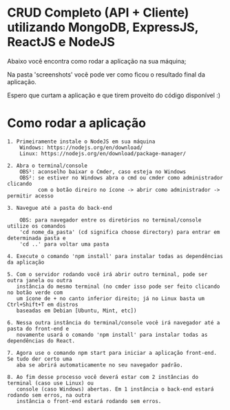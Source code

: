 # CRUD Completo (API + Cliente) utilizando MongoDB, ExpressJS, ReactJS e NodeJS 

   Abaixo você encontra como rodar a aplicação na sua máquina;
   
   Na pasta 'screenshots' vocẽ pode ver como ficou o resultado final da aplicação.

   Espero que curtam a aplicação e que tirem proveito do código disponível :)


# Como rodar a aplicação

    1. Primeiramente instale o NodeJS em sua máquina 
        Windows: https://nodejs.org/en/download/
        Linux: https://nodejs.org/en/download/package-manager/

    2. Abra o terminal/console 
        OBS¹: aconselho baixar o Cmder, caso esteja no Windows
        OBS²: se estiver no Windows abra o cmd ou cmder como administrador clicando 
              com o botão direiro no ícone -> abrir como administrador -> permitir acesso

    3. Navegue até a pasta do back-end

        OBS: para navegador entre os diretórios no terminal/console utilize os comandos 
        'cd nome_da_pasta' (cd significa choose directory) para entrar em determinada pasta e 
        'cd ..' para voltar uma pasta

    4. Execute o comando 'npm install' para instalar todas as dependências da aplicação

    5. Com o servidor rodando você irá abrir outro terminal, pode ser outra janela ou outra
       instância do mesmo terminal (no cmder isso pode ser feito clicando no botão verde com 
       um ícone de + no canto inferior direito; já no Linux basta um Ctrl+Shift+T em distros
       baseadas em Debian [Ubuntu, Mint, etc])

    6. Nessa outra instância do terminal/console você irá navegador até a pasta do front-end e
       novamente usará o comando 'npm install' para instalar todas as dependências do React.

    7. Agora use o comando npm start para iniciar a aplicação front-end. Se tudo der certo uma 
       aba se abrirá automaticamente no seu navegador padrão.

    8. Ao fim desse processo você deverá estar com 2 instâncias do terminal (caso use Linux) ou 
       console (caso Windows) abertas. Em 1 instância o back-end estará rodando sem erros, na outra
       instância o front-end estará rodando sem erros.